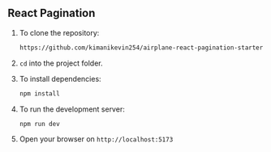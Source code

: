 ## React Pagination

1. To clone the repository:

    ```bash
    https://github.com/kimanikevin254/airplane-react-pagination-starter-code.git
    ```

2. `cd` into the project folder.

3. To install dependencies:

    ```bash
    npm install
    ```

4. To run the development server:

    ```bash
    npm run dev
    ```

5. Open your browser on `http://localhost:5173`
